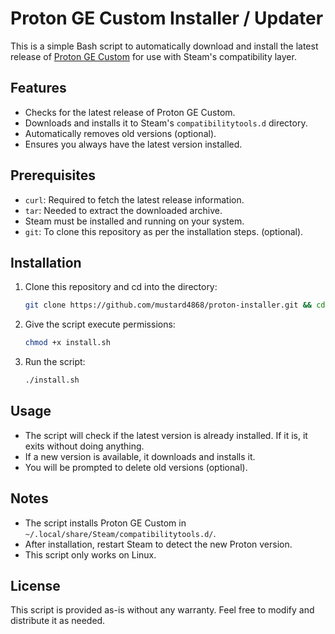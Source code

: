 # Proton GE Custom Installer / Updater

This is a simple Bash script to automatically download and install the latest release of [Proton GE Custom](https://github.com/GloriousEggroll/proton-ge-custom) for use with Steam's compatibility layer.

## Features
- Checks for the latest release of Proton GE Custom.
- Downloads and installs it to Steam's `compatibilitytools.d` directory.
- Automatically removes old versions (optional).
- Ensures you always have the latest version installed.

## Prerequisites
- `curl`: Required to fetch the latest release information.
- `tar`: Needed to extract the downloaded archive.
- Steam must be installed and running on your system.
- `git`: To clone this repository as per the installation steps. (optional).

## Installation
1. Clone this repository and cd into the directory:
   ```bash
   git clone https://github.com/mustard4868/proton-installer.git && cd proton-installer
   ```
2. Give the script execute permissions:
   ```bash
   chmod +x install.sh
   ```
3. Run the script:
   ```bash
   ./install.sh
   ```

## Usage
- The script will check if the latest version is already installed. If it is, it exits without doing anything.
- If a new version is available, it downloads and installs it.
- You will be prompted to delete old versions (optional).

## Notes
- The script installs Proton GE Custom in `~/.local/share/Steam/compatibilitytools.d/`.
- After installation, restart Steam to detect the new Proton version.
- This script only works on Linux.

## License
This script is provided as-is without any warranty. Feel free to modify and distribute it as needed.

